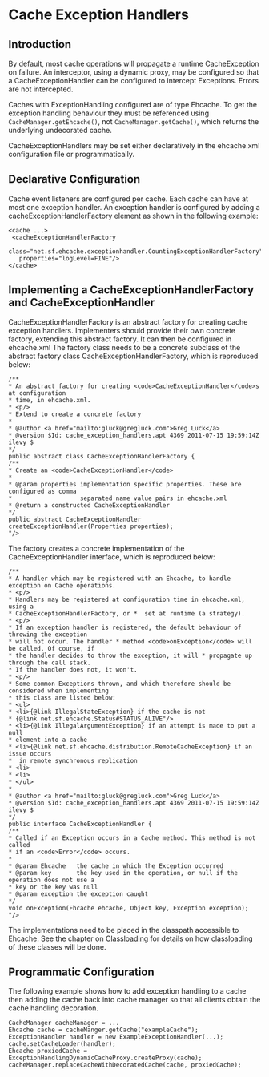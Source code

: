 ---
---
# Cache Exception Handlers


 

## Introduction
By default, most cache operations will propagate a runtime CacheException on failure. An interceptor,
using a dynamic proxy, may be configured so that a CacheExceptionHandler can be configured to
intercept Exceptions. Errors are not intercepted.

Caches with ExceptionHandling configured are of type Ehcache. To get the exception handling behaviour they must
be referenced using `CacheManager.getEhcache()`, not `CacheManager.getCache()`, which returns the underlying undecorated cache.

CacheExceptionHandlers may be set either declaratively in the ehcache.xml configuration file or programmatically.


## Declarative Configuration

Cache event listeners are configured per cache. Each cache can have
at most one exception handler.
An exception handler is configured by adding a cacheExceptionHandlerFactory element as shown in the following example:

    <cache ...>
     <cacheExceptionHandlerFactory
       class="net.sf.ehcache.exceptionhandler.CountingExceptionHandlerFactory"
       properties="logLevel=FINE"/>
    </cache>


## Implementing a CacheExceptionHandlerFactory and CacheExceptionHandler

CacheExceptionHandlerFactory is an abstract factory for creating
cache exception handlers. Implementers should provide their own concrete
factory, extending this abstract factory. It can then be configured in
ehcache.xml
The factory class needs to be a concrete subclass of the abstract
factory class CacheExceptionHandlerFactory, which is reproduced below:

    /**
    * An abstract factory for creating <code>CacheExceptionHandler</code>s at configuration
    * time, in ehcache.xml.
    * <p/>
    * Extend to create a concrete factory
    *
    * @author <a href="mailto:gluck@gregluck.com">Greg Luck</a>
    * @version $Id: cache_exception_handlers.apt 4369 2011-07-15 19:59:14Z ilevy $
    */
    public abstract class CacheExceptionHandlerFactory {
    /**
    * Create an <code>CacheExceptionHandler</code>
    *
    * @param properties implementation specific properties. These are configured as comma
    *                   separated name value pairs in ehcache.xml
    * @return a constructed CacheExceptionHandler
    */
    public abstract CacheExceptionHandler createExceptionHandler(Properties properties);
    "/>

The factory creates a concrete implementation of the CacheExceptionHandler
interface, which is reproduced below:

    /**
    * A handler which may be registered with an Ehcache, to handle exception on Cache operations.
    * <p/>
    * Handlers may be registered at configuration time in ehcache.xml, using a
    * CacheExceptionHandlerFactory, or *  set at runtime (a strategy).
    * <p/>
    * If an exception handler is registered, the default behaviour of throwing the exception
    * will not occur. The handler * method <code>onException</code> will be called. Of course, if
    * the handler decides to throw the exception, it will * propagate up through the call stack.
    * If the handler does not, it won't.
    * <p/>
    * Some common Exceptions thrown, and which therefore should be considered when implementing
    * this class are listed below:
    * <ul>
    * <li>{@link IllegalStateException} if the cache is not
    * {@link net.sf.ehcache.Status#STATUS_ALIVE"/>
    * <li>{@link IllegalArgumentException} if an attempt is made to put a null
    * element into a cache
    * <li>{@link net.sf.ehcache.distribution.RemoteCacheException} if an issue occurs
    *  in remote synchronous replication
    * <li>
    * <li>
    * </ul>
    *
    * @author <a href="mailto:gluck@gregluck.com">Greg Luck</a>
    * @version $Id: cache_exception_handlers.apt 4369 2011-07-15 19:59:14Z ilevy $
    */
    public interface CacheExceptionHandler {
    /**
    * Called if an Exception occurs in a Cache method. This method is not called
    * if an <code>Error</code> occurs.
    *
    * @param Ehcache   the cache in which the Exception occurred
    * @param key       the key used in the operation, or null if the operation does not use a
    * key or the key was null
    * @param exception the exception caught
    */
    void onException(Ehcache ehcache, Object key, Exception exception);
    "/>

The implementations need to be placed in the classpath accessible to Ehcache.
See the chapter on [Classloading](/documentation/2.8/user-guide/class-loading) for details on how classloading
of these classes will be done.

## Programmatic Configuration
The following example shows how to add exception handling to a cache then adding the
cache back into cache manager so that all clients obtain the cache handling decoration.

    CacheManager cacheManager = ...
    Ehcache cache = cacheManger.getCache("exampleCache");
    ExceptionHandler handler = new ExampleExceptionHandler(...);
    cache.setCacheLoader(handler);
    Ehcache proxiedCache = ExceptionHandlingDynamicCacheProxy.createProxy(cache);
    cacheManager.replaceCacheWithDecoratedCache(cache, proxiedCache);

